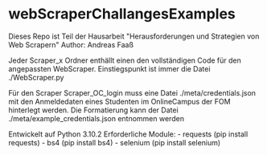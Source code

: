 # webScraperChallangesExamples
Dieses Repo ist Teil der Hausarbeit "Herausforderungen und Strategien von Web Scrapern"
Author: Andreas Faaß

Jeder Scraper_x Ordner enthällt einen den vollständigen Code für den angepassten WebScraper.
Einstiegspunkt ist immer die Datei ./WebScraper.py

Für den Scraper Scraper_OC_login muss eine Datei ./meta/credentials.json mit den Anmeldedaten eines Studenten im 
OnlineCampus der FOM hinterlegt werden. Die Formatierung kann der Datei ./meta/example_credentials.json entnommen werden


Entwickelt auf Python 3.10.2
Erforderliche Module:
    - requests    (pip install requests)
    - bs4         (pip install bs4)
    - selenium    (pip install selenium)



